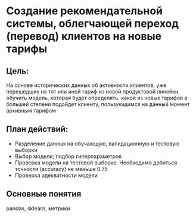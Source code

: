 # Создание рекомендательной системы, облегчающей переход (перевод) клиентов на новые тарифы
## Цель: 
На основе исторических данных об активности клиентов, уже перешедших на тот или иной тариф из новой продуктовой линейки, обучить модель, которая будет определять, какой из новых тарифов в большей степени подойдет клиенту, пользующимся на данный момент архивным тарифом
## План действий:
+ Разделение данных на обучающую, валидационную и тестовую выборки
+ Выбор модели; подбор гиперпараметров
+ Проверка модели на тестовой выборке. Необходимо добиться точности (acсuracy) не меньше 0.75
+ Проверка адекватности модели
## Основные понятия
pandas, sklearn, метрики
